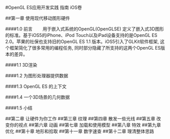 #OpenGL ES应用开发实践 指南 iOS卷


##第一章 使用现代移动图形硬件

####1.0 前言
&emsp;&emsp;用于嵌入式系统的OpenGL(OpenGLSE) 定义了嵌入式3D图形的标准。基于iOS5的iPhone、iPod Touch以及iPad设备支持的是OpenGL ES 2.0。苹果的社保也支持旧的OpenGL ES 1.1 版本。iOS5引入了GLKit软件框架, 这个框架简化了很多常用的编程任务, 同时部分隐藏了所支持的这两个OpenGL ES版本的差异。

####1.1 3D渲染


####1.2 为图形处理器提供数据



####1.3 OpenGL ES 的上下文


####1.4 一个3D场景的几何数据

####1.5 小结



























##第二章 让硬件为你工作
##第三章 纹理
##第四章 散发一些光线
##第五章 改变你的视点
##第六章 动画
##第七章 加载和使用模型
##第八章 特效
##第九章 优化
##第十章 地形和拾取
##第十一章 数字速查
##第十二章 理清整体思路










